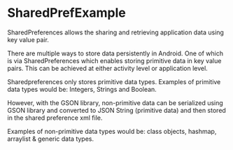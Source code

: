 # SharedPrefExample
SharedPreferences allows the sharing and retrieving application data using key value pair.

There are multiple ways to store data persistently in Android. One of which is via SharedPreferences which enables storing primitive data in key value pairs. This can be achieved at either activity level or application level.

Sharedpreferences only stores primitive data types. Examples of primitive data types would be:  Integers, Strings and Boolean. 

However, with the GSON library, non-primitive data can be serialized using GSON library and converted to JSON String (primitive data) and then stored in the shared preference xml file.

Examples of non-primitive data types would be: class objects, hashmap, arraylist & generic data types.
